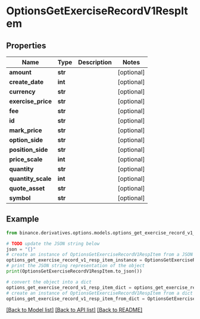 # OptionsGetExerciseRecordV1RespItem


## Properties

Name | Type | Description | Notes
------------ | ------------- | ------------- | -------------
**amount** | **str** |  | [optional] 
**create_date** | **int** |  | [optional] 
**currency** | **str** |  | [optional] 
**exercise_price** | **str** |  | [optional] 
**fee** | **str** |  | [optional] 
**id** | **str** |  | [optional] 
**mark_price** | **str** |  | [optional] 
**option_side** | **str** |  | [optional] 
**position_side** | **str** |  | [optional] 
**price_scale** | **int** |  | [optional] 
**quantity** | **str** |  | [optional] 
**quantity_scale** | **int** |  | [optional] 
**quote_asset** | **str** |  | [optional] 
**symbol** | **str** |  | [optional] 

## Example

```python
from binance.derivatives.options.models.options_get_exercise_record_v1_resp_item import OptionsGetExerciseRecordV1RespItem

# TODO update the JSON string below
json = "{}"
# create an instance of OptionsGetExerciseRecordV1RespItem from a JSON string
options_get_exercise_record_v1_resp_item_instance = OptionsGetExerciseRecordV1RespItem.from_json(json)
# print the JSON string representation of the object
print(OptionsGetExerciseRecordV1RespItem.to_json())

# convert the object into a dict
options_get_exercise_record_v1_resp_item_dict = options_get_exercise_record_v1_resp_item_instance.to_dict()
# create an instance of OptionsGetExerciseRecordV1RespItem from a dict
options_get_exercise_record_v1_resp_item_from_dict = OptionsGetExerciseRecordV1RespItem.from_dict(options_get_exercise_record_v1_resp_item_dict)
```
[[Back to Model list]](../README.md#documentation-for-models) [[Back to API list]](../README.md#documentation-for-api-endpoints) [[Back to README]](../README.md)


